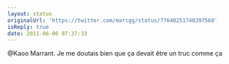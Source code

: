 ```yaml
---
layout: status
originalUrl: 'https://twitter.com/marcgg/status/77640251740397568'
isReply: true
date: 2011-06-06 07:37:33
---
```


@Kaoo Marrant. Je me doutais bien que ça devait être un truc comme ça
